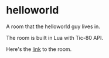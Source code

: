 # helloworld
A room that the helloworld guy lives in.

The room is built in Lua with Tic-80 API.

Here's the [link](https://owochel.github.io/helloworld/) to the room.
